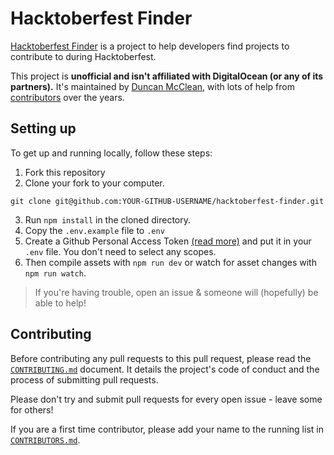 # Hacktoberfest Finder

[Hacktoberfest Finder](https://hacktoberfest-finder.netlify.app) is a project to help developers find projects to contribute to during Hacktoberfest. 

This project is **unofficial and isn't affiliated with DigitalOcean (or any of its partners).** It's maintained by [Duncan McClean](https://github.com/duncanmcclean), with lots of help from [contributors](./CONTRIBUTORS.md) over the years. 

## Setting up

To get up and running locally, follow these steps:

1. Fork this repository
2. Clone your fork to your computer.

```
git clone git@github.com:YOUR-GITHUB-USERNAME/hacktoberfest-finder.git
```

3. Run `npm install` in the cloned directory.
4. Copy the `.env.example` file to `.env`
5. Create a Github Personal Access Token [(read more)](https://docs.github.com/en/free-pro-team@latest/github/authenticating-to-github/creating-a-personal-access-token) and put it in your `.env` file. You don't need to select any scopes.
6. Then compile assets with `npm run dev` or watch for asset changes with `npm run watch`.

> If you're having trouble, open an issue & someone will (hopefully) be able to help!

## Contributing

Before contributing any pull requests to this pull request, please read the [`CONTRIBUTING.md`](./CONTRIBUTING.md) document. It details the project's code of conduct and the process of submitting pull requests.

Please don't try and submit pull requests for every open issue - leave some for others!

If you are a first time contributor, please add your name to the running list in [`CONTRIBUTORS.md`](./CONTRIBUTORS.md).
